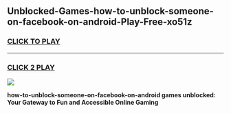 
## Unblocked-Games-how-to-unblock-someone-on-facebook-on-android-Play-Free-xo51z
<h3>
<a href="https://premium76.site?title=how-to-unblock-someone-on-facebook-on-android&ref=21A">CLICK TO PLAY</a></h3>
<hr>

<h3>
<a href="https://premium76.site?title=how-to-unblock-someone-on-facebook-on-android&ref=21A">CLICK 2 PLAY</a>
  
</h3>

<a href="https://premium76.site?title=how-to-unblock-someone-on-facebook-on-android&ref=21A"><img src="https://clearcache.store/games.png"></a>


**how-to-unblock-someone-on-facebook-on-android games unblocked: Your Gateway to Fun and Accessible Online Gaming**
